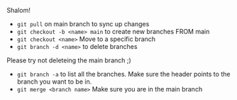 
Shalom!

- `git pull` on main branch to sync up changes
- `git checkout -b <name> main` to create new branches FROM main
- `git checkout <name>` Move to a specific branch
- `git branch -d <name>` to delete branches 

Please try not deleteing the main branch ;)

- `git branch -a` to list all the branches. Make sure the header points to the branch you want to be in.
- `git merge <branch name>` Make sure you are in the main branch  
